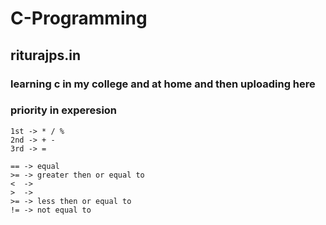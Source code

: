 # C-Programming

## riturajps.in

### learning c in my college and at home and then uploading here


### priority in experesion

```
1st -> * / %
2nd -> + -
3rd -> =
```

```
== -> equal
>= -> greater then or equal to
<  -> 
>  ->
>= -> less then or equal to
!= -> not equal to
```
